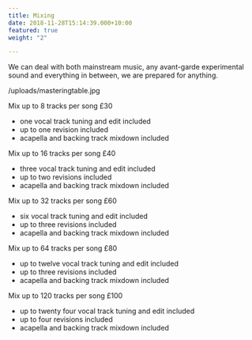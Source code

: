 ```yaml
---
title: Mixing
date: 2018-11-28T15:14:39.000+10:00
featured: true
weight: "2"

---
```

We can deal with both mainstream music, any avant-garde experimental sound and everything in between, we are prepared for anything.

/uploads/masteringtable.jpg

Mix up to 8 tracks per song £30

* one vocal track tuning and edit included
* up to one revision included
* acapella and backing track mixdown included

Mix up to 16 tracks per song £40

* three vocal track tuning and edit included
* up to two revisions included
* acapella and backing track mixdown included

Mix up to 32 tracks per song £60

* six vocal track tuning and edit included
* up to three revisions included
* acapella and backing track mixdown included

Mix up to 64 tracks per song £80

* up to twelve vocal track tuning and edit included
* up to three revisions included
* acapella and backing track mixdown included

Mix up to 120 tracks per song £100

* up to twenty four vocal track tuning and edit included
* up to four revisions included
* acapella and backing track mixdown included
